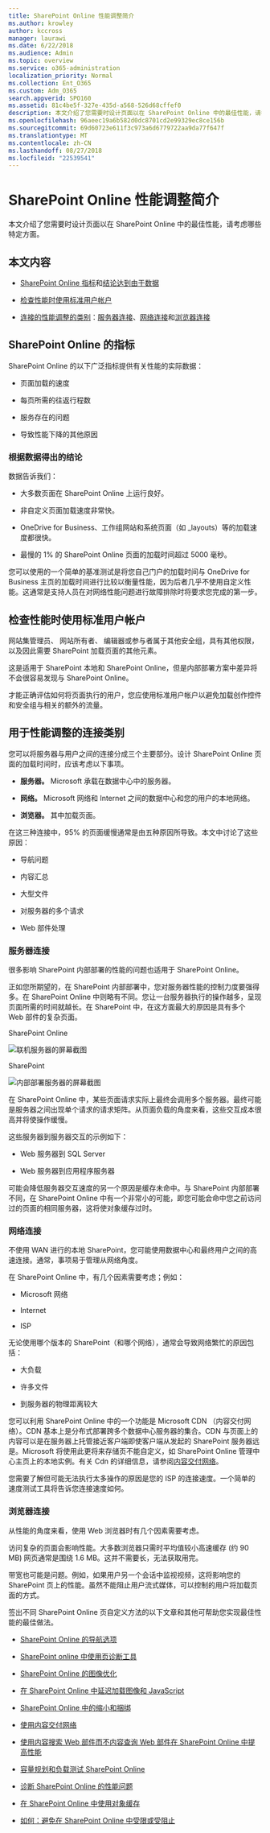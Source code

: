 ```yaml
---
title: SharePoint Online 性能调整简介
ms.author: krowley
author: kccross
manager: laurawi
ms.date: 6/22/2018
ms.audience: Admin
ms.topic: overview
ms.service: o365-administration
localization_priority: Normal
ms.collection: Ent_O365
ms.custom: Adm_O365
search.appverid: SPO160
ms.assetid: 81c4be5f-327e-435d-a568-526d68cffef0
description: 本文介绍了您需要时设计页面以在 SharePoint Online 中的最佳性能，请考虑哪些特定方面。
ms.openlocfilehash: 96aeec19a6b582d0dc8701cd2e99329ec8ce156b
ms.sourcegitcommit: 69d60723e611f3c973a6d6779722aa9da77f647f
ms.translationtype: MT
ms.contentlocale: zh-CN
ms.lasthandoff: 08/27/2018
ms.locfileid: "22539541"
---
```

# <a name="introduction-to-performance-tuning-for-sharepoint-online"></a>SharePoint Online 性能调整简介

本文介绍了您需要时设计页面以在 SharePoint Online 中的最佳性能，请考虑哪些特定方面。
  
## <a name="in-this-article"></a>本文内容

- [SharePoint Online 指标](introduction-to-performance-tuning-for-sharepoint-online.md#spometrics)和[结论达到由于数据](introduction-to-performance-tuning-for-sharepoint-online.md#data)
    
- [检查性能时使用标准用户帐户](introduction-to-performance-tuning-for-sharepoint-online.md#standuser)
    
- [连接的性能调整的类别](introduction-to-performance-tuning-for-sharepoint-online.md#connect)：[服务器连接](introduction-to-performance-tuning-for-sharepoint-online.md#server)、[网络连接](introduction-to-performance-tuning-for-sharepoint-online.md#network)和[浏览器连接](introduction-to-performance-tuning-for-sharepoint-online.md#browser)
    
## <a name="sharepoint-online-metrics"></a>SharePoint Online 的指标
<a name="spometrics"> </a>

SharePoint Online 的以下广泛指标提供有关性能的实际数据：
  
- 页面加载的速度
    
- 每页所需的往返行程数
    
- 服务存在的问题
    
- 导致性能下降的其他原因
    
### <a name="conclusions-reached-because-of-the-data"></a>根据数据得出的结论
<a name="data"> </a>

数据告诉我们：
  
- 大多数页面在 SharePoint Online 上运行良好。
    
- 非自定义页面加载速度非常快。
    
- OneDrive for Business、工作组网站和系统页面（如 _layouts）等的加载速度都很快。
    
- 最慢的 1% 的 SharePoint Online 页面的加载时间超过 5000 毫秒。
    
您可以使用的一个简单的基准测试是将您自己门户的加载时间与 OneDrive for Business 主页的加载时间进行比较以衡量性能，因为后者几乎不使用自定义性能。这通常是支持人员在对网络性能问题进行故障排除时将要求您完成的第一步。
  
## <a name="use-a-standard-user-account-when-checking-performance"></a>检查性能时使用标准用户帐户
<a name="standuser"> </a>

网站集管理员、 网站所有者、 编辑器或参与者属于其他安全组，具有其他权限，以及因此需要 SharePoint 加载页面的其他元素。
  
这是适用于 SharePoint 本地和 SharePoint Online，但是内部部署方案中差异将不会很容易发现与 SharePoint Online。
  
才能正确评估如何将页面执行的用户，您应使用标准用户帐户以避免加载创作控件和安全组与相关的额外的流量。
  
## <a name="connection-categories-for-performance-tuning"></a>用于性能调整的连接类别
<a name="connect"> </a>

您可以将服务器与用户之间的连接分成三个主要部分。设计 SharePoint Online 页面的加载时间时，应该考虑以下事项。
  
- **服务器。** Microsoft 承载在数据中心中的服务器。
    
- **网络。** Microsoft 网络和 Internet 之间的数据中心和您的用户的本地网络。
    
- **浏览器。** 其中加载页面。
    
在这三种连接中，95% 的页面缓慢通常是由五种原因所导致。本文中讨论了这些原因：
  
- 导航问题
    
- 内容汇总
    
- 大型文件
    
- 对服务器的多个请求
    
- Web 部件处理
    
### <a name="server-connection"></a>服务器连接
<a name="server"> </a>

很多影响 SharePoint 内部部署的性能的问题也适用于 SharePoint Online。
  
正如您所期望的，在 SharePoint 内部部署中，您对服务器性能的控制力度要强得多。在 SharePoint Online 中则略有不同。您让一台服务器执行的操作越多，呈现页面所需的时间就越长。在 SharePoint 中，在这方面最大的原因是具有多个 Web 部件的复杂页面。
  
SharePoint Online
  
![联机服务器的屏幕截图](media/a8e9b646-cdff-4131-976a-b5f891da44ac.png)
  
SharePoint
  
![内部部署服务器的屏幕截图](media/46b27ded-d8a4-4287-b3e0-2603a764b8f8.png)
  
在 SharePoint Online 中，某些页面请求实际上最终会调用多个服务器。最终可能是服务器之间出现单个请求的请求矩阵。从页面负载的角度来看，这些交互成本很高并将使操作缓慢。
  
这些服务器到服务器交互的示例如下：
  
- Web 服务器到 SQL Server
    
- Web 服务器到应用程序服务器
    
可能会降低服务器交互速度的另一个原因是缓存未命中。与 SharePoint 内部部署不同，在 SharePoint Online 中有一个非常小的可能，即您可能会命中您之前访问过的页面的相同服务器，这将使对象缓存过时。
  
### <a name="network-connection"></a>网络连接
<a name="network"> </a>

不使用 WAN 进行的本地 SharePoint，您可能使用数据中心和最终用户之间的高速连接。通常，事项易于管理从网络角度。
  
在 SharePoint Online 中，有几个因素需要考虑；例如：
  
- Microsoft 网络
    
- Internet
    
- ISP
    
无论使用哪个版本的 SharePoint（和哪个网络），通常会导致网络繁忙的原因包括：
  
- 大负载
    
- 许多文件
    
- 到服务器的物理距离较大
    
您可以利用 SharePoint Online 中的一个功能是 Microsoft CDN （内容交付网络）。CDN 基本上是分布式部署跨多个数据中心服务器的集合。CDN 与页面上的内容可以是在服务器上托管接近客户端即使客户端从发起的 SharePoint 服务器远是。Microsoft 将使用此更将来存储页不能自定义，如 SharePoint Online 管理中心主页上的本地实例。有关 Cdn 的详细信息，请参阅[内容交付网络](https://support.office.com/article/Content-delivery-networks-0140f704-6614-49bb-aa6c-89b75dcd7f1f)。
  
您需要了解但可能无法执行太多操作的原因是您的 ISP 的连接速度。一个简单的速度测试工具将告诉您连接速度如何。
  
### <a name="browser-connection"></a>浏览器连接
<a name="browser"> </a>

从性能的角度来看，使用 Web 浏览器时有几个因素需要考虑。
  
访问复杂的页面会影响性能。大多数浏览器只需时平均值较小高速缓存 (约 90 MB) 网页通常是围绕 1.6 MB。这并不需要长，无法获取用完。
  
带宽也可能是问题。例如，如果用户另一个会话中监视视频，这将影响您的 SharePoint 页上的性能。虽然不能阻止用户流式媒体，可以控制的用户将加载页面的方式。
  
签出不同 SharePoint Online 页自定义方法的以下文章和其他可帮助您实现最佳性能的最佳做法。
  
- [SharePoint Online 的导航选项](navigation-options-for-sharepoint-online.md)
    
- [SharePoint online 中使用页诊断工具](page-diagnostics-for-spo.md)
    
- [SharePoint Online 的图像优化](image-optimization-for-sharepoint-online.md)
    
- [在 SharePoint Online 中延迟加载图像和 JavaScript](delay-loading-images-and-javascript-in-sharepoint-online.md)
    
- [SharePoint Online 中的缩小和捆绑](minification-and-bundling-in-sharepoint-online.md)
    
- [使用内容交付网络](using-content-delivery-networks-with-sharepoint-online.md)
    
- [使用内容搜索 Web 部件而不内容查询 Web 部件在 SharePoint Online 中提高性能](using-content-search-web-part-instead-of-content-query-web-part-to-improve-perfo.md)
    
- [容量规划和负载测试 SharePoint Online](capacity-planning-and-load-testing-sharepoint-online.md)
    
- [诊断 SharePoint Online 的性能问题](diagnosing-performance-issues-with-sharepoint-online.md)
    
- [在 SharePoint Online 中使用对象缓存](using-the-object-cache-with-sharepoint-online.md)
    
- [如何：避免在 SharePoint Online 中受限或受阻止](https://msdn.microsoft.com/en-us/library/office/dn889829.aspx)
    

